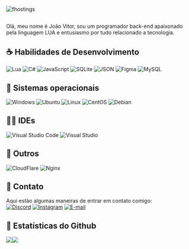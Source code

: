 <p align="left"> <img src="https://komarev.com/ghpvc/?username=fhostings&label=Profile%20views&color=0e75b6&style=flat" alt="fhostings" /> </p>

<p align="left">
 
  
## <p align="left"> 
  Olá, meu nome é João Vitor, sou um programador back-end apaixonado pela linguagem LUA e entusiasmo por tudo relacionado a tecnologia.<br>
</p>

 ## ☕ Habilidades de Desenvolvimento
  ![Lua](https://img.shields.io/badge/Lua-00000F?style=for-the-badge&logo=lua&logoColor=2CA5E0)
  ![C#](https://img.shields.io/badge/C%23-00000F?style=for-the-badge&logo=c-sharp&logoColor=2CA5E0)
  ![JavaScript](https://img.shields.io/badge/JavaScript-00000F?style=for-the-badge&logo=javascript&logoColor=2CA5E0)
  ![SQLite](https://img.shields.io/badge/SQLite-00000F?style=for-the-badge&logo=sqlite&logoColor=2CA5E0) 
  ![JSON](https://img.shields.io/badge/json-00000F?style=for-the-badge&logo=json&logoColor=2CA5E0)
  ![Figma](https://img.shields.io/badge/Figma-00000F?style=for-the-badge&logo=figma&logoColor=2CA5E0)
  ![MySQL](https://img.shields.io/badge/MySQL-00000F?style=for-the-badge&logo=mysql&logoColor=2CA5E0)
  

  ## 💽 Sistemas operacionais
  ![Windows](https://img.shields.io/badge/Windows-000?style=for-the-badge&logo=windows&logoColor=2CA5E0)
  ![Ubuntu](https://img.shields.io/badge/Ubuntu-000?style=for-the-badge&logo=ubuntu&logoColor=2CA5E0)
  ![Linux](https://img.shields.io/badge/Linux-000?style=for-the-badge&logo=linux&logoColor=2CA5E0)
  ![CentOS](https://img.shields.io/badge/Cent%20OS-000?style=for-the-badge&logo=CentOS&logoColor=2CA5E0)
  ![Debian](https://img.shields.io/badge/Debian-000?style=for-the-badge&logo=Debian&logoColor=2CA5E0)

  ## ✍🏻️ IDEs
  ![Visual Studio Code](https://img.shields.io/badge/Visual_Studio_Code-000?style=for-the-badge&logo=visual%20studio%20code&logoColor=2CA5E0)
  ![Visual Studio](https://img.shields.io/badge/Visual_Studio-000?style=for-the-badge&logo=visual%20studio&logoColor=2CA5E0)

  ## 💾 Outros
  ![CloudFlare](https://img.shields.io/badge/Cloudflare-000?style=for-the-badge&logo=Cloudflare&logoColor=2CA5E0)
  ![Nginx](https://img.shields.io/badge/Nginx-000?style=for-the-badge&logo=nginx&logoColor=2CA5E0)
  
 ## 📶 Contato
  Aqui estão algumas maneiras de entrar em contato comigo: </br>
[![Discord](https://img.shields.io/badge/Discord-000?style=for-the-badge&logo=discord&logoColor=2CA5E0)](https://discord.com/channels/@zjoaoftw/)
[![Instagram](https://img.shields.io/badge/Instagram-000?style=for-the-badge&logo=instagram&logoColor=2CA5E0)](https://www.instagram.com/j.pessine/)
[![E-mail](https://img.shields.io/badge/-Email-000?style=for-the-badge&logo=microsoft-outlook&logoColor=2CA5E0)](mailto:joao@fantasyhosting.com.br)

 ## 🎯 Estatísticas do Github
  ![](http://github-profile-summary-cards.vercel.app/api/cards/profile-details?username=fhostings&theme=github_dark)![](http://github-profile-summary-cards.vercel.app/api/cards/stats?username=fhostings&theme=github_dark) 
</p>  
